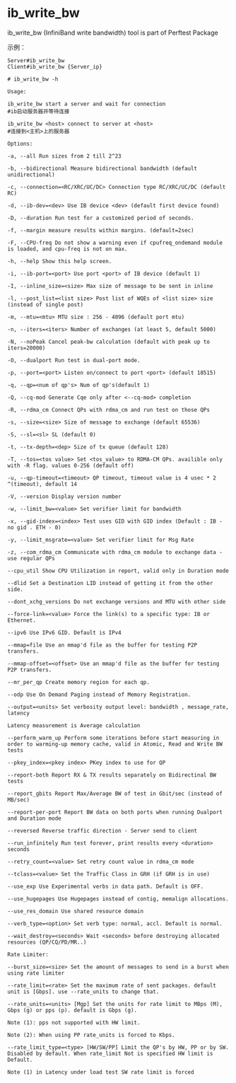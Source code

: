 # ib_write_bw

ib_write_bw (InfiniBand write bandwidth) tool is part of Perftest Package 

示例：

    Server#ib_write_bw
    Client#ib_write_bw {Server_ip}

    # ib_write_bw -h

    Usage:

    ib_write_bw start a server and wait for connection
    #ib启动服务器并等待连接

    ib_write_bw <host> connect to server at <host>
    #连接到<主机>上的服务器

    Options:

    -a, --all Run sizes from 2 till 2^23

    -b, --bidirectional Measure bidirectional bandwidth (default unidirectional)

    -c, --connection=<RC/XRC/UC/DC> Connection type RC/XRC/UC/DC (default RC)

    -d, --ib-dev=<dev> Use IB device <dev> (default first device found)

    -D, --duration Run test for a customized period of seconds.

    -f, --margin measure results within margins. (default=2sec)

    -F, --CPU-freq Do not show a warning even if cpufreq_ondemand module is loaded, and cpu-freq is not on max.

    -h, --help Show this help screen.

    -i, --ib-port=<port> Use port <port> of IB device (default 1)

    -I, --inline_size=<size> Max size of message to be sent in inline

    -l, --post_list=<list size> Post list of WQEs of <list size> size (instead of single post)

    -m, --mtu=<mtu> MTU size : 256 - 4096 (default port mtu)

    -n, --iters=<iters> Number of exchanges (at least 5, default 5000)

    -N, --noPeak Cancel peak-bw calculation (default with peak up to iters=20000)

    -O, --dualport Run test in dual-port mode.

    -p, --port=<port> Listen on/connect to port <port> (default 18515)

    -q, --qp=<num of qp's> Num of qp's(default 1)

    -Q, --cq-mod Generate Cqe only after <--cq-mod> completion

    -R, --rdma_cm Connect QPs with rdma_cm and run test on those QPs

    -s, --size=<size> Size of message to exchange (default 65536)

    -S, --sl=<sl> SL (default 0)

    -t, --tx-depth=<dep> Size of tx queue (default 128)

    -T, --tos=<tos value> Set <tos_value> to RDMA-CM QPs. availible only with -R flag. values 0-256 (default off)

    -u, --qp-timeout=<timeout> QP timeout, timeout value is 4 usec * 2 ^(timeout), default 14

    -V, --version Display version number

    -w, --limit_bw=<value> Set verifier limit for bandwidth

    -x, --gid-index=<index> Test uses GID with GID index (Default : IB - no gid . ETH - 0)

    -y, --limit_msgrate=<value> Set verifier limit for Msg Rate

    -z, --com_rdma_cm Communicate with rdma_cm module to exchange data - use regular QPs

    --cpu_util Show CPU Utilization in report, valid only in Duration mode

    --dlid Set a Destination LID instead of getting it from the other side.

    --dont_xchg_versions Do not exchange versions and MTU with other side

    --force-link=<value> Force the link(s) to a specific type: IB or Ethernet.

    --ipv6 Use IPv6 GID. Default is IPv4

    --mmap=file Use an mmap'd file as the buffer for testing P2P transfers.

    --mmap-offset=<offset> Use an mmap'd file as the buffer for testing P2P transfers.

    --mr_per_qp Create memory region for each qp.

    --odp Use On Demand Paging instead of Memory Registration.

    --output=<units> Set verbosity output level: bandwidth , message_rate, latency

    Latency measurement is Average calculation

    --perform_warm_up Perform some iterations before start measuring in order to warming-up memory cache, valid in Atomic, Read and Write BW tests

    --pkey_index=<pkey index> PKey index to use for QP

    --report-both Report RX & TX results separately on Bidirectinal BW tests

    --report_gbits Report Max/Average BW of test in Gbit/sec (instead of MB/sec)

    --report-per-port Report BW data on both ports when running Dualport and Duration mode

    --reversed Reverse traffic direction - Server send to client

    --run_infinitely Run test forever, print results every <duration> seconds

    --retry_count=<value> Set retry count value in rdma_cm mode

    --tclass=<value> Set the Traffic Class in GRH (if GRH is in use)

    --use_exp Use Experimental verbs in data path. Default is OFF.

    --use_hugepages Use Hugepages instead of contig, memalign allocations.

    --use_res_domain Use shared resource domain

    --verb_type=<option> Set verb type: normal, accl. Default is normal.

    --wait_destroy=<seconds> Wait <seconds> before destroying allocated resources (QP/CQ/PD/MR..)

    Rate Limiter:

    --burst_size=<size> Set the amount of messages to send in a burst when using rate limiter

    --rate_limit=<rate> Set the maximum rate of sent packages. default unit is [Gbps]. use --rate_units to change that.

    --rate_units=<units> [Mgp] Set the units for rate limit to MBps (M), Gbps (g) or pps (p). default is Gbps (g).

    Note (1): pps not supported with HW limit.

    Note (2): When using PP rate_units is forced to Kbps.

    --rate_limit_type=<type> [HW/SW/PP] Limit the QP's by HW, PP or by SW. Disabled by default. When rate_limit Not is specified HW limit is Default.

    Note (1) in Latency under load test SW rate limit is forced